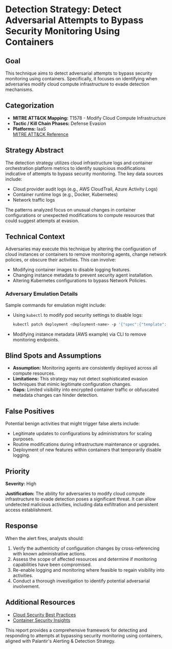 # Detection Strategy: Detect Adversarial Attempts to Bypass Security Monitoring Using Containers

## Goal
This technique aims to detect adversarial attempts to bypass security monitoring using containers. Specifically, it focuses on identifying when adversaries modify cloud compute infrastructure to evade detection mechanisms.

## Categorization
- **MITRE ATT&CK Mapping:** T1578 - Modify Cloud Compute Infrastructure
- **Tactic / Kill Chain Phases:** Defense Evasion
- **Platforms:** IaaS  
  [MITRE ATT&CK Reference](https://attack.mitre.org/techniques/T1578)

## Strategy Abstract
The detection strategy utilizes cloud infrastructure logs and container orchestration platform metrics to identify suspicious modifications indicative of attempts to bypass security monitoring. The key data sources include:

- Cloud provider audit logs (e.g., AWS CloudTrail, Azure Activity Logs)
- Container runtime logs (e.g., Docker, Kubernetes)
- Network traffic logs

The patterns analyzed focus on unusual changes in container configurations or unexpected modifications to compute resources that could suggest attempts at evasion.

## Technical Context
Adversaries may execute this technique by altering the configuration of cloud instances or containers to remove monitoring agents, change network policies, or obscure their activities. This can involve:

- Modifying container images to disable logging features.
- Changing instance metadata to prevent security agent installation.
- Altering Kubernetes configurations to bypass Network Policies.

### Adversary Emulation Details
Sample commands for emulation might include:

- Using `kubectl` to modify pod security settings to disable logs:
  ```bash
  kubectl patch deployment <deployment-name> -p '{"spec":{"template":{"metadata":{"annotations":{"admission.cloud.google.com/allow-unqualified-execute-user":"*"}}}}}'
  ```
- Modifying instance metadata (AWS example) via CLI to remove monitoring endpoints.

## Blind Spots and Assumptions
- **Assumption:** Monitoring agents are consistently deployed across all compute resources.
- **Limitations:** This strategy may not detect sophisticated evasion techniques that mimic legitimate configuration changes.
- **Gaps:** Limited visibility into encrypted container traffic or obfuscated metadata changes can hinder detection.

## False Positives
Potential benign activities that might trigger false alerts include:

- Legitimate updates to configurations by administrators for scaling purposes.
- Routine modifications during infrastructure maintenance or upgrades.
- Deployment of new features within containers that temporarily disable logging.

## Priority
**Severity:** High

**Justification:** The ability for adversaries to modify cloud compute infrastructure to evade detection poses a significant threat. It can allow undetected malicious activities, including data exfiltration and persistent access establishment.

## Response
When the alert fires, analysts should:

1. Verify the authenticity of configuration changes by cross-referencing with known administrative actions.
2. Assess the scope of affected resources and determine if monitoring capabilities have been compromised.
3. Re-enable logging and monitoring where feasible to regain visibility into activities.
4. Conduct a thorough investigation to identify potential adversarial involvement.

## Additional Resources
- [Cloud Security Best Practices](https://cloudsecurityalliance.org/knowledgecenter/)
- [Container Security Insights](https://www.cisecurity.org/best-practices/)

This report provides a comprehensive framework for detecting and responding to attempts at bypassing security monitoring using containers, aligned with Palantir's Alerting & Detection Strategy.